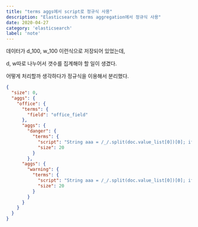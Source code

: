 ```yaml
---
title: "terms aggs에서 script로 정규식 사용"
description: "Elasticsearch terms aggregation에서 정규식 사용"
date: 2020-04-27
category: 'elasticsearch'
label: 'note'
---
```


데이터가 d_100, w_100 이런식으로 저장되어 있었는데,

d, w따로 나누어서 갯수를 집계해야 할 일이 생겼다.

어떻게 처리할까 생각하다가 정규식을 이용해서 분리했다.

```json
{
  "size": 0,
  "aggs": {
    "office": {
      "terms": {
        "field": "office_field"
      },
      "aggs": {
        "danger": {
          "terms": {
            "script": "String aaa = /_/.split(doc.value_list[0])[0]; if (aaa == 'd') {doc['grp_nm'].value}",
            "size": 20
          }
        },
      "aggs": {
        "warning": {
          "terms": {
            "script": "String aaa = /_/.split(doc.value_list[0])[0]; if (aaa == 'w') {doc['grp_nm'].value}",
            "size": 20
          }
        }
      }
    }
  }
}
```
